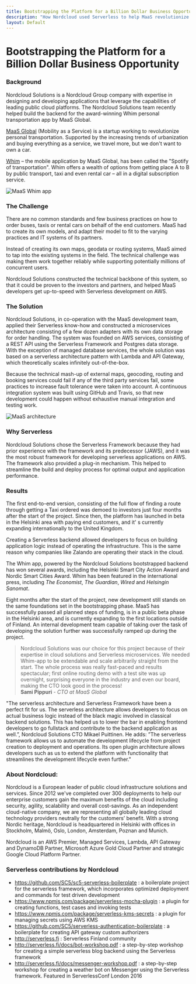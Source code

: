 ```yaml
---
title: Bootstrapping the Platform for a Billion Dollar Business Opportunity
description: "How Nordcloud used Serverless to help MaaS revolutionize transportation"
layout: Default
---
```


# Bootstrapping the Platform for a Billion Dollar Business Opportunity

### Background

Nordcloud Solutions is a Nordcloud Group company with expertise in designing and developing applications that leverage the capabilities of leading public cloud platforms.
The Nordcloud Solutions team recently helped build the backend for the award-winning Whim personal transportation app by MaaS Global.

<a href="http://maas.global" target="_blank">MaaS Global</a> (Mobility as a
Service) is a startup working to revolutionize personal transportation.
Supported by the increasing trends of urbanization and buying everything as a
service, we travel more, but we don't want to own a car.

<a href="http://whimapp.com/fi-en" target="_blank">Whim</a> – the mobile
application by MaaS Global, has been called the "Spotify of transportation".
Whim offers a wealth of options from getting place A to B by public transport,
taxi and even rental car – all in a digital subscription service.

<img src="https://s3-us-west-2.amazonaws.com/assets.site.serverless.com/partners/maas-whim-app.png" alt="MaaS Whim app" />

### The Challenge

There are no common standards and few business practices on how
to order buses, taxis or rental cars on behalf of the end customers. MaaS had to
create its own models, and adapt their model to fit to the varying practices
and IT systems of its partners.

Instead of creating its own maps, geodata or routing systems, MaaS aimed to tap
into the existing systems in the field. The technical challenge was making them
work together reliably while supporting potentially millions of concurrent users.

Nordcloud Solutions constructed the technical backbone of this system, so that it could be proven
to the investors and partners, and helped MaaS developers get up-to-speed with
Serverless development on AWS.

### The Solution

Nordcloud Solutions, in co-operation with the MaaS development team, applied their Serverless
know-how and constructed a microservices architecture consisting of a few dozen
adapters with its own data storage for order handling. The system was founded on
AWS services, consisting of a REST API using the Serverless Framework and Postgres
data storage. With the exception of managed database services, the whole solution
was based on a serverless architecture pattern with Lambda and API Gateway, which
theoretically scales infinitely out-of-the-box.

Because the technical mash-up of external maps, geocoding, routing and booking
services could fail if any of the third party services fail, some practices to
increase fault tolerance were taken into account. A continuous integration
system was built using GitHub and Travis, so that new development could happen
without exhaustive manual integration and testing work.

<img src="https://s3-us-west-2.amazonaws.com/assets.site.serverless.com/partners/maas-architecture.png" alt="MaaS architecture" class="right" />

### Why Serverless

Nordcloud Solutions chose the Serverless Framework because they had prior experience with
the framework and its predecessor (JAWS), and it was the most robust framework
for developing serverless applications on AWS. The framework also provided a
plug-in mechanism. This helped to streamline the build and deploy process for
optimal output and application performance.

### Results

The first end-to-end version, consisting of the full flow of finding a route
through getting a Taxi ordered was demoed to investors just four months after the
start of the project. Since then, the platform has launched in beta in the Helsinki
area with paying end customers, and it' s currently expanding internationally to the
United Kingdom.

Creating a Serverless backend allowed developers to focus on building application
logic instead of operating the infrastructure. This is the same reason why
companies like Zalando are operating their stack in the cloud.

The Whim app, powered by the Nordcloud Solutions bootstrapped backend has won several awards,
including the Helsinki Smart City Action Award and Nordic Smart Cities Award. Whim
has been featured in the international press, including *The Economist*, *The
Guardian*, *Wired* and *Helsingin Sanomat*.

Eight months after the start of the project, new development still stands
on the same foundations set in the bootstrapping phase. MaaS has
successfully passed all planned steps of funding, is in a public beta phase in
the Helsinki area, and is currently expanding to the first locations outside
of Finland. An internal development team capable of taking over the task of
developing the solution further was successfully ramped up during the project.

<blockquote>Nordcloud Solutions was our choice for this project because of their expertise in
cloud solutions and Serverless microservices. We needed Whim-app to be
extendable and scale arbitrarily straight from the start.  The whole process was
really fast-paced and results spectacular; first online routing demo with a test
site was up overnight, surprising everyone in the industry and even our board,
making the CTO look good in the process!<br/>
<b>Sami Pippuri</b> - <i>CTO at MaaS Global</i> </blockquote>

"The serverless architecture and Serverless Framework have been a perfect fit
for us. The serverless architecture allows developers to focus on actual
business logic instead of the black magic involved in classical backend
solutions. This has helped us to lower the bar in enabling frontend developers
to go fullstack and contribute to the backend application as well.”, Nordcloud Solutions CTO
Mikael Puittinen. He adds: ”The serverless framework allows us to automate the
development lifecycle from project creation to deployment and operations. Its
open plugin architecture allows developers such as us to extend the platform
with functionality that streamlines the development lifecycle even further."

### About Nordcloud:

Nordcloud is a European leader of public cloud infrastructure solutions and services. Since 2012 we've completed over 300 deployments to help our enterprise customers gain the maximum benefits of the cloud including security, agility, scalability and overall cost-savings. As an independent cloud-native company, we are representing all globally leading cloud technology providers neutrally for the customers’ benefit. With a strong Nordic heritage, Nordcloud is headquartered in Helsinki with offices in Stockholm, Malmö, Oslo, London, Amsterdam, Poznan and Munich.

Nordcloud is an AWS Premier, Managed Services, Lambda, API Gateway and DynamoDB Partner, Microsoft Azure Gold Cloud Partner and strategic Google Cloud Platform Partner. 

### Serverless contributions by Nordcloud

* https://github.com/SC5/sc5-serverless-boilerplate : a boilerplate project for the
  serverless framework, which incorporates optimized deployment and commands for
  test driven development
* https://www.npmjs.com/package/serverless-mocha-plugin : a plugin for creating
  functions, test cases and invoking tests
* https://www.npmjs.com/package/serverless-kms-secrets : a plugin for managing secrets using AWS KMS
* https://github.com/SC5/serverless-authentication-boilerplate : a boilerplate for creating API gateway custom authorizers
* http://serverless.fi : Serverless Finland community
* http://serverless.fi/docs/bot-workshop.pdf : a step-by-step workshop for creating a simple serverless blog backend using the Serverless framework
* http://serverless.fi/docs/messenger-workshop.pdf : a step-by-step workshop for
  creating a weather bot on Messenger using the Serverless framework. Featured
  in ServerlessConf London 2016
